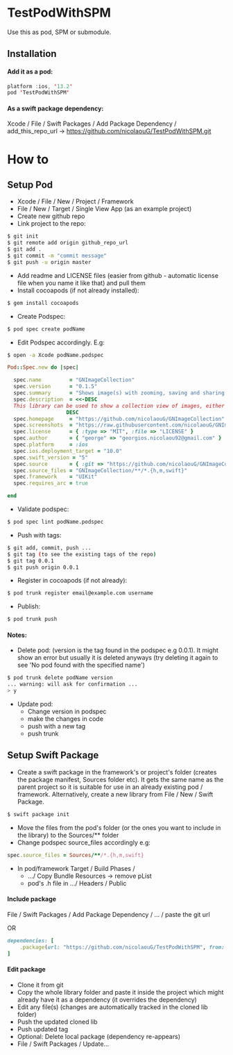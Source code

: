 # TestPodWithSPM

Use this as pod, SPM or submodule.

## Installation

#### Add it as a pod:

```swift
platform :ios, '13.2'
pod 'TestPodWithSPM'
```

#### As a swift package dependency:

Xcode / File / Swift Packages / Add Package Dependency / add_this_repo_url -> https://github.com/nicolaouG/TestPodWithSPM.git


# How to

## Setup Pod

- Xcode / File / New / Project / Framework
- File / New / Target / Single View App (as an example project)
- Create new github repo
- Link project to the repo:
```bash
$ git init
$ git remote add origin github_repo_url
$ git add .
$ git commit -m "commit message"
$ git push -u origin master
```
- Add readme and LICENSE files (easier from github - automatic license file when you name it like that) and pull them
- Install cocoapods (if not already installed):
```bash
$ gem install cocoapods
```
- Create Podspec:
```bash
$ pod spec create podName
```
- Edit Podspec accordingly. E.g:
```bash
$ open -a Xcode podName.podspec
```
```ruby
Pod::Spec.new do |spec|

  spec.name         = "GNImageCollection"
  spec.version      = "0.1.5"
  spec.summary      = "Shows image(s) with zooming, saving and sharing capabilities."
  spec.description  = <<-DESC
  This library can be used to show a collection view of images, either modally, in a navigation controller or as a subview, where they can be zoomed, saved or shared.
                   DESC
  spec.homepage     = "https://github.com/nicolaouG/GNImageCollection"
  spec.screenshots  = "https://raw.githubusercontent.com/nicolaouG/GNImageCollection/master/imagesCollection_podspec.gif"
  spec.license      = { :type => "MIT", :file => "LICENSE" }
  spec.author       = { "george" => "georgios.nicolaou92@gmail.com" }
  spec.platform     = :ios
  spec.ios.deployment_target = "10.0"
  spec.swift_version = "5"
  spec.source       = { :git => "https://github.com/nicolaouG/GNImageCollection.git", :tag => "#{spec.version}" }
  spec.source_files = "GNImageCollection/**/*.{h,m,swift}"
  spec.framework    = "UIKit"
  spec.requires_arc = true

end
```
- Validate podspec:
```bash
$ pod spec lint podName.podspec
```
- Push with tags:
``` bash
$ git add, commit, push ...
$ git tag (to see the existing tags of the repo)
$ git tag 0.0.1
$ git push origin 0.0.1
```
- Register in cocoapods (if not already):
```bash
$ pod trunk register email@example.com username
```
- Publish:
```bash
$ pod trunk push
```

#### Notes:
- Delete pod: (version is the tag found in the podspec e.g 0.0.1). It might show an error but usually it is deleted anyways (try deleting it again to see 'No pod found with the specified name')
```bash
$ pod trunk delete podName version
... warning: will ask for confirmation ...
> y
```
- Update pod:
  - Change version in podspec
  - make the changes in code
  - push with a new tag
  - push trunk


## Setup Swift Package

- Create a swift package in the framework's or project's folder (creates the package manifest, Sources folder etc). It gets the same name as the parent project so it is suitable for use in an already existing pod / framework. Alternatively, create a new library from File / New / Swift Package.
```bash
$ swift package init
```
- Move the files from the pod's folder (or the ones you want to include in the library) to the Sources/** folder
- Change podspec source_files accordingly e.g:
```ruby
spec.source_files = Sources/**/*.{h,m,swift}
```
- In pod/framework Target / Build Phases / 
  - .../ Copy Bundle Resources -> remove pList
  - pod's .h file in .../ Headers / Public

#### Include package
File / Swift Packages / Add Package Dependency / ... / paste the git url

OR

```ruby
dependencies: [
    .package(url: "https://github.com/nicolaouG/TestPodWithSPM", from: "0.0.1"),
]
```

#### Edit package
- Clone it from git
- Copy the whole library folder and paste it inside the project which might already have it as a dependency (it overrides the dependency)
- Edit any file(s) (changes are automatically tracked in the cloned lib folder)
- Push the updated cloned lib
- Push updated tag
- Optional: Delete local package (dependency re-appears)
- File / Swift Packages / Update...


